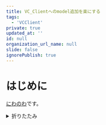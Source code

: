 ```yaml
---
title: VC_Clientへのmodel追加を楽にする
tags:
  - 'VCClient'
private: true
updated_at: ''
id: null
organization_url_name: null
slide: false
ignorePublish: true
---
```

# はじめに
[にわのわ](https://twitter.com/niwa_nowa)です。


<details><summary>折りたたみ</summary><div>

</div></details>